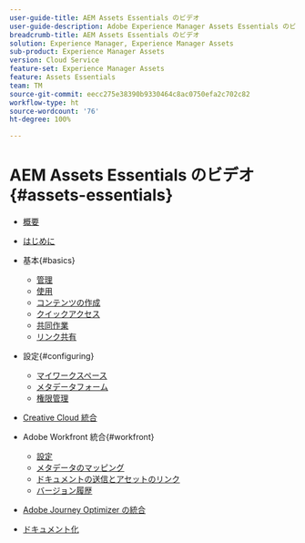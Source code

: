 ```yaml
---
user-guide-title: AEM Assets Essentials のビデオ
user-guide-description: Adobe Experience Manager Assets Essentials のビデオのコレクションです。
breadcrumb-title: AEM Assets Essentials のビデオ
solution: Experience Manager, Experience Manager Assets
sub-product: Experience Manager Assets
version: Cloud Service
feature-set: Experience Manager Assets
feature: Assets Essentials
team: TM
source-git-commit: eecc275e38390b9330464c8ac0750efa2c702c82
workflow-type: ht
source-wordcount: '76'
ht-degree: 100%

---
```



# AEM Assets Essentials のビデオ {#assets-essentials}

+ [概要](overview.md)

+ [はじめに](./getting-started.md)

+ 基本{#basics}
   + [管理](basics/managing.md)
   + [使用](basics/using.md)
   + [コンテンツの作成](basics/creating.md)
   + [クイックアクセス](basics/quick-access.md)
   + [共同作業](basics/collaborating.md)
   + [リンク共有](basics/link-sharing.md)

+ 設定{#configuring}
   + [マイワークスペース](configuring/my-workspace.md)
   + [メタデータフォーム](configuring/metadata-forms.md)
   + [権限管理](configuring/permissions-management.md)

+ [Creative Cloud 統合](integrations/creative-cloud.md)

+ Adobe Workfront 統合{#workfront}
   + [設定](./integrations/workfront/configure.md)
   + [メタデータのマッピング](./integrations/workfront/map-metadata.md)
   + [ドキュメントの送信とアセットのリンク](./integrations/workfront/link-send.md)
   + [バージョン履歴](./integrations/workfront/versions.md)

+ [Adobe Journey Optimizer の統合](https://experienceleague.adobe.com/docs/journey-optimizer-learn/tutorials/create-messages/create-email-content-with-the-message-editor.html?lang=ja)

+ [ドキュメント化](https://experienceleague.adobe.com/docs/experience-manager-assets-essentials/help/introduction.html?lang=ja)

